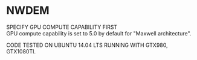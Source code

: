 # NWDEM
SPECIFY GPU COMPUTE CAPABILITY FIRST     
GPU compute capability is set to 5.0 by default for "Maxwell architecture".   


CODE TESTED ON UBUNTU 14.04 LTS RUNNING WITH GTX980, GTX1080TI.    
